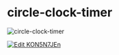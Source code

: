 # circle-clock-timer

![circle-clock-timer](https://cloud.githubusercontent.com/assets/1176493/25802696/2281c316-33fc-11e7-89f9-321046fd1904.png)

[![Edit KON5N7JEn](https://codesandbox.io/static/img/play-codesandbox.svg)](https://codesandbox.io/s/KON5N7JEn)


